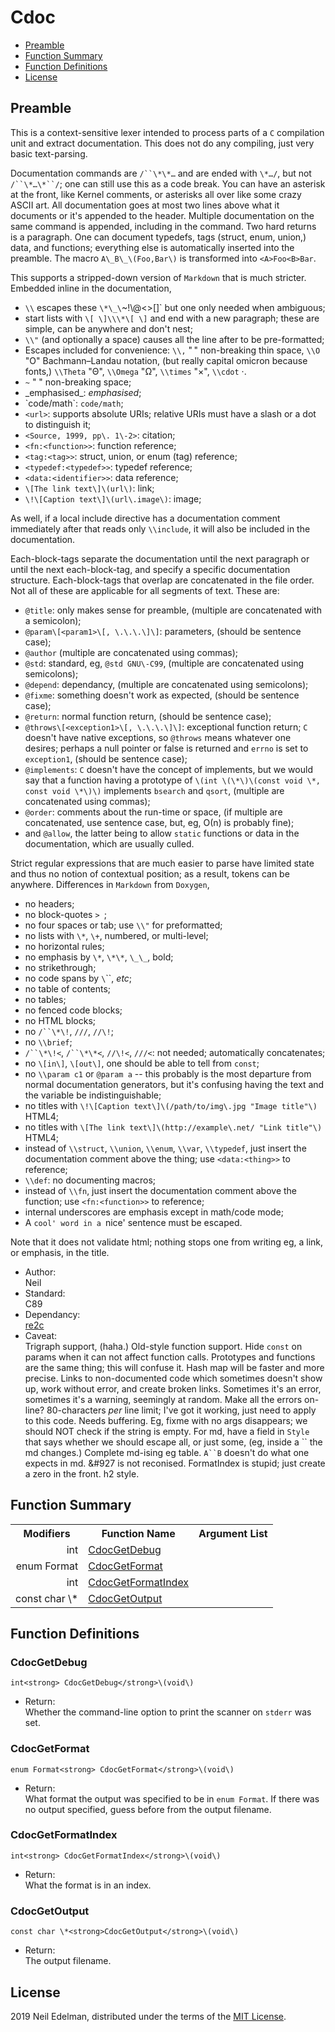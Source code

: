  # Cdoc #

 * <a href = "#preamble:">Preamble</a>
 * <a href = "#summary:">Function Summary</a>
 * <a href = "#fn:">Function Definitions</a>
 * <a href = "#license:">License</a>

<a name = "preamble:"><!-- --></a>
<h2>Preamble</h2>

This is a context\-sensitive lexer intended to process parts of a `C` compilation unit and extract documentation\. This does not do any compiling, just very basic text\-parsing\.

Documentation commands are `/``\*\*…` and are ended with `\*…/`, but not `/``\*…\*``/`; one can still use this as a code break\. You can have an asterisk at the front, like Kernel comments, or asterisks all over like some crazy ASCII art\. All documentation goes at most two lines above what it documents or it's appended to the header\. Multiple documentation on the same command is appended, including in the command\. Two hard returns is a paragraph\. One can document typedefs, tags \(struct, enum, union,\) data, and functions; everything else is automatically inserted into the preamble\. The macro `A\_B\_\(Foo,Bar\)` is transformed into `<A>Foo<B>Bar`\.

This supports a stripped\-down version of `Markdown` that is much stricter\. Embedded inline in the documentation,

 * `\\` escapes these `\*\_\`~\!\\@<>\[\]` but one only needed when ambiguous;
 * start lists with `\[ \]\\\*\[ \]` and end with a new paragraph; these are simple, can be anywhere and don't nest;
 * `\\"` \(and optionally a space\) causes all the line after to be pre\-formatted;
 * Escapes included for convenience: `\\,` "&#8239;" non\-breaking thin space, `\\O` "&#927;" Bachmann–Landau notation, \(but really capital omicron because fonts,\) `\\Theta` "&#920;", `\\Omega` "&#937;", `\\times` "&#215;", `\\cdot` &#183;\.
 * `~` "&nbsp;" non\-breaking space;
 * \_emphasised\_: _emphasised_;
 * \`code/math\`: `code/math`;
 * `<url>`: supports absolute URIs; relative URIs must have a slash or a dot to distinguish it;
 * `<Source, 1999, pp\. 1\-2>`: citation;
 * `<fn:<function>>`: function reference;
 * `<tag:<tag>>`: struct, union, or enum \(tag\) reference;
 * `<typedef:<typedef>>`: typedef reference;
 * `<data:<identifier>>`: data reference;
 * `\[The link text\]\(url\)`: link;
 * `\!\[Caption text\]\(url\.image\)`: image;

As well, if a local include directive has a documentation comment immediately after that reads only `\\include`, it will also be included in the documentation\.

Each\-block\-tags separate the documentation until the next paragraph or until the next each\-block\-tag, and specify a specific documentation structure\. Each\-block\-tags that overlap are concatenated in the file order\. Not all of these are applicable for all segments of text\. These are:

 * `@title`: only makes sense for preamble, \(multiple are concatenated with a semicolon\);
 * `@param\[<param1>\[, \.\.\.\]\]`: parameters, \(should be sentence case\);
 * `@author` \(multiple are concatenated using commas\);
 * `@std`: standard, eg, `@std GNU\-C99`, \(multiple are concatenated using semicolons\);
 * `@depend`: dependancy, \(multiple are concatenated using semicolons\);
 * `@fixme`: something doesn't work as expected, \(should be sentence case\);
 * `@return`: normal function return, \(should be sentence case\);
 * `@throws\[<exception1>\[, \.\.\.\]\]`: exceptional function return; `C` doesn't have native exceptions, so `@throws` means whatever one desires; perhaps a null pointer or false is returned and `errno` is set to `exception1`, \(should be sentence case\);
 * `@implements`: `C` doesn't have the concept of implements, but we would say that a function having a prototype of `\(int \(\*\)\(const void \*, const void \*\)\)` implements `bsearch` and `qsort`, \(multiple are concatenated using commas\);
 * `@order`: comments about the run\-time or space, \(if multiple are concatenated, use sentence case, but, eg, &#927;\(n\) is probably fine\);
 * and `@allow`, the latter being to allow `static` functions or data in the documentation, which are usually culled\.

Strict regular expressions that are much easier to parse have limited state and thus no notion of contextual position; as a result, tokens can be anywhere\. Differences in `Markdown` from `Doxygen`,

 * no headers;
 * no block\-quotes `> `;
 * no four spaces or tab; use `\\"` for preformatted;
 * no lists with `\*`, `\+`, numbered, or multi\-level;
 * no horizontal rules;
 * no emphasis by `\*`, `\*\*`, `\_\_`, bold;
 * no strikethrough;
 * no code spans by `\`\``, _etc_;
 * no table of contents;
 * no tables;
 * no fenced code blocks;
 * no HTML blocks;
 * no `/``\*\!`, `///`, `//\!`;
 * no `\\brief`;
 * `/``\*\!<`, `/``\*\*<`, `//\!<`, `///<`: not needed; automatically concatenates;
 * no `\[in\]`, `\[out\]`, one should be able to tell from `const`;
 * no `\\param c1` or `@param a` \-\- this probably is the most departure from normal documentation generators, but it's confusing having the text and the variable be indistinguishable;
 * no titles with `\!\[Caption text\]\(/path/to/img\.jpg "Image title"\)` HTML4;
 * no titles with `\[The link text\]\(http://example\.net/ "Link title"\)` HTML4;
 * instead of `\\struct`, `\\union`, `\\enum`, `\\var`, `\\typedef`, just insert the documentation comment above the thing; use `<data:<thing>>` to reference;
 * `\\def`: no documenting macros;
 * instead of `\\fn`, just insert the documentation comment above the function; use `<fn:<function>>` to reference;
 * internal underscores are emphasis except in math/code mode;
 * A `cool' word in a `nice' sentence must be escaped\.

Note that it does not validate html; nothing stops one from writing eg, a link, or emphasis, in the title\.

 * Author:  
   Neil
 * Standard:  
   C89
 * Dependancy:  
   [re2c](http://re2c.org/)
 * Caveat:  
   Trigraph support, \(haha\.\) Old\-style function support\. Hide `const` on params when it can not affect function calls\. Prototypes and functions are the same thing; this will confuse it\. Hash map will be faster and more precise\. Links to non\-documented code which sometimes doesn't show up, work without error, and create broken links\. Sometimes it's an error, sometimes it's a warning, seemingly at random\. Make all the errors on\-line? 80\-characters _per_ line limit; I've got it working, just need to apply to this code\. Needs buffering\. Eg, fixme with no args disappears; we should NOT check if the string is empty\. For md, have a field in `Style` that says whether we should escape all, or just some, \(eg, inside a \`\` the md changes\.\) Complete md\-ising eg table\. `A``B` doesn't do what one expects in md\. &\#927 is not reconised\. FormatIndex is stupid; just create a zero in the front\. h2 style\.




<a name = "summary:"><!-- --></a><h2>Function Summary</h2>

<table>

<tr><th>Modifiers</th><th>Function Name</th><th>Argument List</th></tr>

<tr><td align = right>int</td><td><a href = "#fn:CdocGetDebug">CdocGetDebug</a></td><td></td></tr>

<tr><td align = right>enum Format</td><td><a href = "#fn:CdocGetFormat">CdocGetFormat</a></td><td></td></tr>

<tr><td align = right>int</td><td><a href = "#fn:CdocGetFormatIndex">CdocGetFormatIndex</a></td><td></td></tr>

<tr><td align = right>const char \*</td><td><a href = "#fn:CdocGetOutput">CdocGetOutput</a></td><td></td></tr>

</table>



<a name = "fn:"><!-- --></a><h2>Function Definitions</h2>

<a name = "fn:CdocGetDebug"><!-- --></a>
 ### CdocGetDebug ###

`int<strong> CdocGetDebug</strong>\(void\)`

 - Return:  
   Whether the command\-line option to print the scanner on `stderr` was set\.




<a name = "fn:CdocGetFormat"><!-- --></a>
 ### CdocGetFormat ###

`enum Format<strong> CdocGetFormat</strong>\(void\)`

 - Return:  
   What format the output was specified to be in `enum Format`\. If there was no output specified, guess before from the output filename\.




<a name = "fn:CdocGetFormatIndex"><!-- --></a>
 ### CdocGetFormatIndex ###

`int<strong> CdocGetFormatIndex</strong>\(void\)`

 - Return:  
   What the format is in an index\.




<a name = "fn:CdocGetOutput"><!-- --></a>
 ### CdocGetOutput ###

`const char \*<strong>CdocGetOutput</strong>\(void\)`

 - Return:  
   The output filename\.






<a name = "license:"><!-- --></a>
<h2>License</h2>

2019 Neil Edelman, distributed under the terms of the [MIT License](https://opensource.org/licenses/MIT)\.



